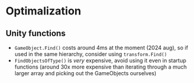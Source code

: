 # Optimalization

## Unity functions

- `GameObject.Find()` costs around 4ms at the moment (2024 aug), so if used in the same hierarchy, consider using `transform.Find()`
- `FindObjectsOfType()` is _very_ expensive, avoid using it even in startup functions (around 30x more expensive than iterating through a much larger array and picking out the GameObjects ourselves)
